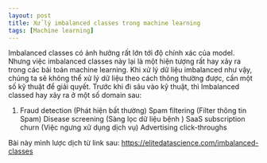 ```yaml
---
layout: post
title: Xử lý imbalanced classes trong machine learning
tags: [Machine learning]
---
```

Imbalanced classes có ảnh hưởng rất lớn tới độ chính xác của model. Nhưng việc imbalanced classes này lại là một hiện tượng rất hay xảy ra trong các bài toán machine learning. Khi xử lý dữ liệu imbalanced như vậy, chúng ta sẽ không thể xử lý dữ liệu theo cách thông thường được, cần một số kỹ thuật để giải quyết. Trước khi đi sâu vào kỹ thuật, thì Imbalanced classed hay xảy ra ở một số domain sau:

1. Fraud detection (Phát hiện bất thường)
Spam filtering (Filter thông tin Spam)
Disease screening (Sàng lọc dữ liệu bệnh )
SaaS subscription churn (Việc ngưng xử dụng dịch vụ)
Advertising click-throughs


Bài này mình lược dịch từ link sau: https://elitedatascience.com/imbalanced-classes

